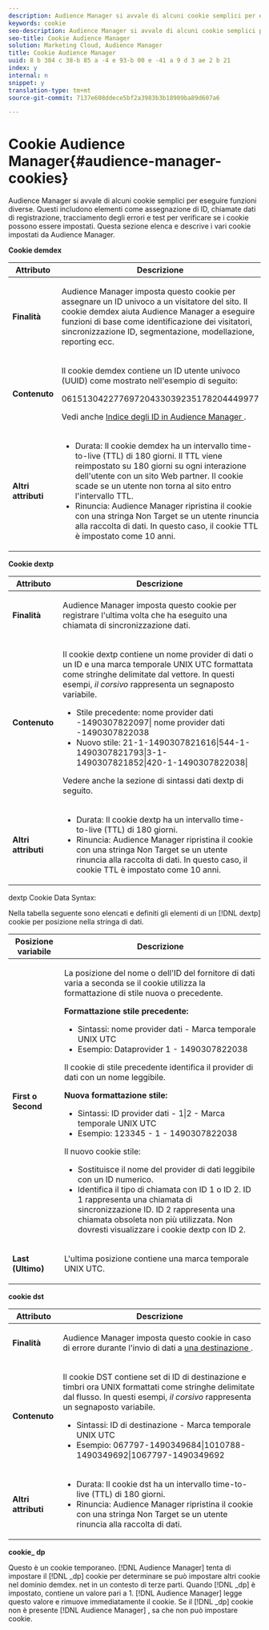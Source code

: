 ```yaml
---
description: Audience Manager si avvale di alcuni cookie semplici per eseguire funzioni diverse. Questi includono elementi come assegnazione di ID, chiamate dati di registrazione, tracciamento degli errori e test per verificare se i cookie possono essere impostati. Questa sezione elenca e descrive i vari cookie impostati da Audience Manager.
keywords: cookie
seo-description: Audience Manager si avvale di alcuni cookie semplici per eseguire funzioni diverse. Questi includono elementi come assegnazione di ID, chiamate dati di registrazione, tracciamento degli errori e test per verificare se i cookie possono essere impostati. Questa sezione elenca e descrive i vari cookie impostati da Audience Manager.
seo-title: Cookie Audience Manager
solution: Marketing Cloud, Audience Manager
title: Cookie Audience Manager
uuid: 8 b 384 c 38-b 85 a -4 e 93-b 00 e -41 a 9 d 3 ae 2 b 21
index: y
internal: n
snippet: y
translation-type: tm+mt
source-git-commit: 7137e608ddece5bf2a3983b3b18909ba89d607a6

---
```



# Cookie Audience Manager{#audience-manager-cookies}

Audience Manager si avvale di alcuni cookie semplici per eseguire funzioni diverse. Questi includono elementi come assegnazione di ID, chiamate dati di registrazione, tracciamento degli errori e test per verificare se i cookie possono essere impostati. Questa sezione elenca e descrive i vari cookie impostati da Audience Manager.

**Cookie demdex**

<table id="table_1CCF7EA2BC9E421F8DEECA5F611E33F6"> 
 <thead> 
  <tr> 
   <th colname="col1" class="entry"> Attributo </th> 
   <th colname="col2" class="entry"> Descrizione </th> 
  </tr> 
 </thead>
 <tbody> 
  <tr> 
   <td colname="col1"> <p> <b>Finalità</b> </p> </td> 
   <td colname="col2"> <p> <span class="keyword"> Audience Manager </span> imposta questo cookie per assegnare un ID univoco a un visitatore del sito. Il cookie <span class="wintitle"> demdex </span> aiuta <span class="keyword"> Audience Manager </span> a eseguire funzioni di base come identificazione dei visitatori, sincronizzazione ID, segmentazione, modellazione, reporting ecc. </p> </td> 
  </tr> 
  <tr> 
   <td colname="col1"> <p> <b>Contenuto</b> </p> </td> 
   <td colname="col2"> <p>Il cookie <span class="wintitle"> demdex </span> contiene un ID utente univoco (UUID) come mostrato nell'esempio di seguito: </p> <p> <span class="codeph"> 06151304227769720433039235178204449977 </span> </p> <p>Vedi anche <a href="https://marketing.adobe.com/resources/help/en_US/aam/ids-in-aam.html" format="https" scope="external"> Indice degli ID in Audience Manager </a>. </p> </td> 
  </tr> 
  <tr> 
   <td colname="col1"> <p> <b>Altri attributi</b> </p> </td> 
   <td colname="col2"> <p> 
     <ul id="ul_11291DA87C5045E880034E06C863BCDA"> 
      <li id="li_40C30A06A12449A4A8748621223CA71B">Durata: Il cookie <span class="wintitle"> demdex </span> ha un intervallo time-to-live (TTL) di 180 giorni. Il TTL viene reimpostato su 180 giorni su ogni interazione dell'utente con un sito Web partner. Il cookie scade se un utente non torna al sito entro l'intervallo TTL. </li> 
      <li id="li_A589EDA2198249829207A183872EF1FF">Rinuncia: <span class="keyword"> Audience Manager </span> ripristina il cookie con una <span class="codeph"> stringa Non Target </span> se un utente rinuncia alla raccolta di dati. In questo caso, il cookie TTL è impostato come 10 anni. </li> 
     </ul> </p> </td> 
  </tr> 
 </tbody> 
</table>

**Cookie dextp**

<table id="table_7343C9C9ADD24D3FA693ECC76E4A4045"> 
 <thead> 
  <tr> 
   <th colname="col1" class="entry"> Attributo </th> 
   <th colname="col2" class="entry"> Descrizione </th> 
  </tr> 
 </thead>
 <tbody> 
  <tr> 
   <td colname="col1"> <p> <b>Finalità</b> </p> </td> 
   <td colname="col2"> <p> <span class="keyword"> Audience Manager </span> imposta questo cookie per registrare l'ultima volta che ha eseguito una chiamata di sincronizzazione dati. </p> </td> 
  </tr> 
  <tr> 
   <td colname="col1"> <p> <b>Contenuto</b> </p> </td> 
   <td colname="col2"> <p>Il cookie <span class="wintitle"> dextp </span> contiene un nome provider di dati o un ID e una marca temporale UNIX UTC formattata come stringhe delimitate dal vettore. In questi esempi, <i>il corsivo</i> rappresenta un segnaposto variabile. </p> <p> 
     <ul id="ul_80D0BC3FCF06470991E12712401D784A"> 
      <li id="li_03747A433CEB4756A26CD866E716B89D">Stile precedente: <span class="codeph"><span class="varname"> nome provider dati </span>-1490307822097| <span class="varname"> nome provider dati </span>-1490307822038 </span> </li> 
      <li id="li_79E7000E82DB4ADA9E9887B017343B2D">Nuovo stile: <span class="codeph"> 21-1-1490307821616|544-1-1490307821793|3-1-1490307821852|420-1-1490307822038| </span> </li> 
     </ul> </p> <p>Vedere anche la sezione di sintassi dati dextp di seguito. </p> </td> 
  </tr> 
  <tr> 
   <td colname="col1"> <p> <b>Altri attributi</b> </p> </td> 
   <td colname="col2"> <p> 
     <ul id="ul_4922AC2CD55D4C888A6FBEB22F8B889B"> 
      <li id="li_91A68C44E53840379C2ACDED25468735">Durata: Il cookie <span class="wintitle"> dextp </span> ha un intervallo time-to-live (TTL) di 180 giorni. </li> 
      <li id="li_6B8C674EFAAC4DABA0A640CF29247F99">Rinuncia: <span class="keyword"> Audience Manager </span> ripristina il cookie con una <span class="codeph"> stringa Non Target </span> se un utente rinuncia alla raccolta di dati. In questo caso, il cookie TTL è impostato come 10 anni. </li> 
     </ul> </p> </td> 
  </tr> 
 </tbody> 
</table>

dextp Cookie Data Syntax:

Nella tabella seguente sono elencati e definiti gli elementi di un [!DNL dextp] cookie per posizione nella stringa di dati.

<table id="table_BE00604B97F24F5A94AA4F566063D785"> 
 <thead> 
  <tr> 
   <th colname="col1" class="entry"> Posizione variabile </th> 
   <th colname="col2" class="entry"> Descrizione </th> 
  </tr> 
 </thead>
 <tbody> 
  <tr> 
   <td colname="col1"> <p> <b>First o Second</b> </p> </td> 
   <td colname="col2"> <p>La posizione del nome o dell'ID del fornitore di dati varia a seconda se il cookie utilizza la formattazione di stile nuova o precedente. </p> <p> <b>Formattazione stile precedente:</b> </p> <p> 
     <ul id="ul_5BFBF40E3FE849CA859030F2D070FDF6"> 
      <li id="li_E8F4DC0CB15B472ABE9892B3A61D7F77">Sintassi: <span class="codeph"><span class="varname"> nome provider dati </span> - <span class="varname"> Marca temporale UNIX UTC </span></span> </li> 
      <li id="li_7CD8B101156140F49EA97B18E9591402">Esempio: <span class="codeph"> Dataprovider 1 - 1490307822038 </span> </li> 
     </ul> </p> <p>Il cookie di stile precedente identifica il provider di dati con un nome leggibile. </p> <p> <b>Nuova formattazione stile:</b> </p> <p> 
     <ul id="ul_AC6225CA781746148C125F21DFED1ED9"> 
      <li id="li_29C4B52E398B4EA28944980A15B05A57">Sintassi: <span class="codeph"><span class="varname"> ID provider dati </span> - 1|2 - <span class="varname"> Marca temporale UNIX UTC </span></span> </li> 
      <li id="li_3BF30CA5FED242DF96E0B54AFC64B06F">Esempio: <span class="codeph"> 123345 - 1 - 1490307822038 </span> </li> 
     </ul> </p> <p>Il nuovo cookie stile: </p> <p> 
     <ul id="ul_F05A91A455FA44C7A71186C0C9E31630"> 
      <li id="li_A8C9638173684359BABC4207845A4F48">Sostituisce il nome del provider di dati leggibile con un ID numerico. </li> 
      <li id="li_28F1E2DB24904E53BE9718AD788CE61E">Identifica il tipo di chiamata con ID 1 o ID 2. ID 1 rappresenta una chiamata di sincronizzazione ID. ID 2 rappresenta una chiamata obsoleta non più utilizzata. Non dovresti visualizzare i cookie dextp con ID 2. </li> 
     </ul> </p> </td> 
  </tr> 
  <tr> 
   <td colname="col1"> <p> <b>Last (Ultimo)</b> </p> </td> 
   <td colname="col2"> <p>L'ultima posizione contiene una marca temporale UNIX UTC. </p> </td> 
  </tr> 
 </tbody> 
</table>

**cookie dst**

<table id="table_83AE9B6350C6408BAECD9FCF33022B98"> 
 <thead> 
  <tr> 
   <th colname="col1" class="entry"> Attributo </th> 
   <th colname="col2" class="entry"> Descrizione </th> 
  </tr> 
 </thead>
 <tbody> 
  <tr> 
   <td colname="col1"> <p> <b>Finalità</b> </p> </td> 
   <td colname="col2"> <p> <span class="keyword"> Audience Manager </span> imposta questo cookie in caso di errore durante l'invio di dati a <a href="https://marketing.adobe.com/resources/help/en_US/aam/c_destinations.html" format="https" scope="external"> una destinazione </a>. </p> </td> 
  </tr> 
  <tr> 
   <td colname="col1"> <p> <b>Contenuto</b> </p> </td> 
   <td colname="col2"> <p> Il <span class="wintitle"> cookie DST </span> contiene set di ID di destinazione e timbri ora UNIX formattati come stringhe delimitate dal flusso. In questi esempi, <i>il corsivo</i> rappresenta un segnaposto variabile. </p> <p> 
     <ul id="ul_CE98076A02DA413486C1D341E9806889"> 
      <li id="li_850209D956644749B98C7A208C825C15">Sintassi: <span class="codeph"><span class="varname"> ID di destinazione </span> - <span class="varname"> Marca temporale UNIX UTC </span></span> </li> 
      <li id="li_4A22152C70844733982230EBF7B9EB78">Esempio: <span class="codeph"> 067797-1490349684|1010788-1490349692|1067797-1490349692 </span> </li> 
     </ul> </p> </td> 
  </tr> 
  <tr> 
   <td colname="col1"> <p> <b>Altri attributi</b> </p> </td> 
   <td colname="col2"> <p> 
     <ul id="ul_5D13DD701B484B51BF2808A69A919106"> 
      <li id="li_4E665114C63246FBA32A4E19984D2693">Durata: Il <span class="wintitle"></span> cookie dst ha un intervallo time-to-live (TTL) di 180 giorni. </li> 
      <li id="li_A682B566704F43D2AB72487EFF212474">Rinuncia: <span class="keyword"> Audience Manager </span> ripristina il cookie con una <span class="codeph"> stringa Non Target </span> se un utente rinuncia alla raccolta di dati. </li> 
     </ul> </p> </td> 
  </tr> 
 </tbody> 
</table>

**cookie_ dp**

Questo è un cookie temporaneo. [!DNL Audience Manager] tenta di impostare il [!DNL _dp] cookie per determinare se può impostare altri cookie nel dominio demdex. net in un contesto di terze parti. Quando [!DNL _dp] è impostato, contiene un valore pari a 1. [!DNL Audience Manager] legge questo valore e rimuove immediatamente il cookie. Se il [!DNL _dp] cookie non è presente [!DNL Audience Manager] , sa che non può impostare cookie.